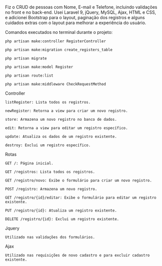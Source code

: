 Fiz o CRUD de pessoas com Nome, E-mail e Telefone, incluindo validações no front e no back-end.
Usei Laravel 9, jQuery, MySQL, Ajax, HTML e CSS, e adicionei Bootstrap para o layout, 
paginação dos registros e alguns cuidados extras com o layout para melhorar a experiência do usuário.

Comandos executados no terminal durante o projeto: 

	php artisan make:controller RegisterController
 
	php artisan make:migration create_registers_table
 
	php artisan migrate
 
	php artisan make:model Register
 
	php artisan route:list
 
	php artisan make:middleware CheckRequestMethod
 

Controller

	listRegister: Lista todos os registros.
 
	newRegister: Retorna a view para criar um novo registro.
 
	store: Armazena um novo registro no banco de dados.
 
	edit: Retorna a view para editar um registro específico.

	update: Atualiza os dados de um registro existente.
 
	destroy: Exclui um registro específico.
 


Rotas 

	GET /: Página inicial.
 
	GET /registros: Lista todos os registros.
 
	GET /registro/novo: Exibe o formulário para criar um novo registro.
 
	POST /registro: Armazena um novo registro.
 
	GET /registro/{id}/editar: Exibe o formulário para editar um registro existente.
 
	PUT /registro/{id}: Atualiza um registro existente.
 
	DELETE /registro/{id}: Exclui um registro existente.
 

Jquery

	Utilizado nas validações dos formulários.
 

Ajax

	Utilizado nas requisições de novo cadastro e para excluir cadastro existente. 
 
